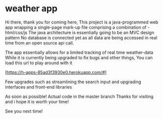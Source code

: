 # weather app
Hi there,
thank you for coming here,
This project is a java-programmed web app wrapping a single-page mark-up file
comprising a combination of - html/css/js
The java architecture is essentially going to be an MVC design pattern 
No database is connected yet as all data are being accessed in real time from an open source api call.

The app essentially allows for a limited tracking of real time weather-data
While it is currently being upgraded to fix bugs and other things,
You can load this url to play around with it

[https://h-apps-85ad3f3930e0.herokuapp.com/#] 

Few upgrades such as streamlining the search input and upgrading interfaces and front-end libraries

As soon as possible!
Actual code in the master branch
Thanks for visiting and i hope it is worth your time!

See you next time!
